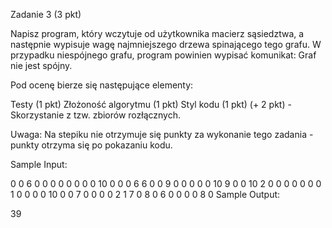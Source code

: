 Zadanie 3 (3 pkt)

Napisz program, który wczytuje od użytkownika macierz sąsiedztwa, a następnie wypisuje wagę najmniejszego drzewa spinającego tego grafu. W przypadku niespójnego grafu, program powinien wypisać komunikat: Graf nie jest spójny.

Pod ocenę bierze się następujące elementy:

Testy (1 pkt)
Złożoność algorytmu (1 pkt)
Styl kodu (1 pkt)
(+ 2 pkt) - Skorzystanie z tzw. zbiorów rozłącznych.

Uwaga: Na stepiku nie otrzymuje się punkty za wykonanie tego zadania - punkty otrzyma się po pokazaniu kodu.

Sample Input:

0  0  6  0  0  0  0  0
0  0  0 10  0  0  0  6
6  0  0  9  0  0  0  0
0 10  9  0  0 10  2  0
0  0  0  0  0  0  1  0
0  0  0 10  0  0  7  0
0  0  0  2  1  7  0  8
0  6  0  0  0  0  8  0
Sample Output:

39